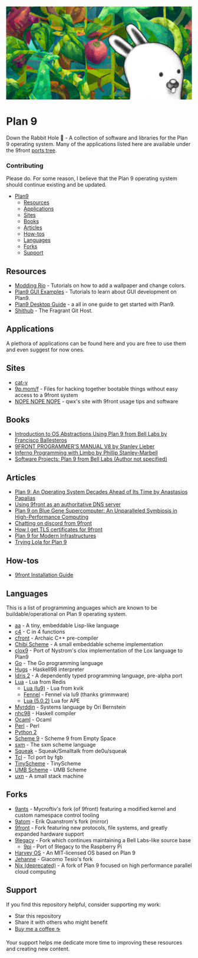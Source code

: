 ![](https://github.com/AnastasiosPapalias/Plan9/blob/main/banner.png)

# Plan 9

Down the Rabbit Hole 🐇 - A collection of software and libraries for the Plan 9 operating system. Many of the applications listed here are available under the 9front [ports tree](https://code.9front.org/hg/ports).

### Contributing

Please do. For some reason, I believe that the Plan 9 operating system should continue existing and be updated.

- [Plan9](#plan9)
  - [Resources](#resources)
  - [Applications](#applications)
  - [Sites](#sites)
  - [Books](#books)
  - [Articles](#articles)
  - [How-tos](#how-tos)
  - [Languages](#languages)
  - [Forks](#forks)
  - [Support](#support)
  
## Resources

* [Modding Rio](https://wiki.xxiivv.com/site/rio.html) - Tutorials on how to add a wallpaper and change colors.
* [Plan9 GUI Examples](https://wiki.xxiivv.com/site/plan9_c.html) - Tutorials to learn about GUI development on Plan9.
* [Plan9 Desktop Guide](https://pspodcasting.net/dan/blog/2019/plan9_desktop.html) - a all in one guide to get started with Plan9.
* [Shithub](https://only9fans.com/) - The Fragrant Git Host.

## Applications

A plethora of applications can be found here and you are free to use them and even suggest for now ones.

## Sites

* [cat-v](http://cat-v.org)
* [9p.mom/f](http://9p.mom/f) - Files for hacking together bootable things without easy access to a 9front system
* [NOPE NOPE NOPE](http://nopenopenope.net/) - qwx's site with 9front usage tips and software

## Books

* [Introduction to OS Abstractions Using Plan 9 from Bell Labs by Francisco Ballesteros ](https://www.amazon.com/Introduction-Abstractions-Using-Plan-Bell/dp/B005D2S5H0)
* [9FRONT PROGRAMMER'S MANUAL V8 by Stanley Lieber](https://www.amazon.com/Introduction-Abstractions-Using-Plan-Bell/dp/B005D2S5H0)
* [Inferno Programming with Limbo by Phillip Stanley-Marbell](https://www.amazon.com/Introduction-Abstractions-Using-Plan-Bell/dp/B005D2S5H0)
* [Software Projects: Plan 9 from Bell Labs (Author not specified)](https://www.find-more-books.com/book/isbn/9781156607763.html)

## Articles

* [Plan 9: An Operating System Decades Ahead of Its Time by Anastasios Papalias](https://www.linkedin.com/pulse/plan-9-operating-system-decades-ahead-its-time-anastasios-papalias)
* [Using 9front as an authoritative DNS server](https://github.com/AnastasiosPapalias/Plan9/blob/main/DNSserver/readme.md)
* [Plan 9 on Blue Gene Supercomputer: An Unparalleled Symbiosis in High-Performance Computing](https://github.com/AnastasiosPapalias/Plan9/tree/main/bluegene#readme)
* [Chatting on discord from 9front](https://github.com/AnastasiosPapalias/Plan9/blob/main/discord/readme.md)
* [How I get TLS certificates for 9front](https://github.com/AnastasiosPapalias/Plan9/blob/main/letsencrypt/readme.md)
* [Plan 9 for Modern Infrastructures](https://github.com/AnastasiosPapalias/Plan9/blob/main/p9modern/readme.md)
* [Trying Lola for Plan 9](https://github.com/AnastasiosPapalias/Plan9/blob/main/lola/readme.md)

## How-tos

* [9front Installation Guide](https://github.com/AnastasiosPapalias/Plan9/blob/main/9frontinstall.md)

## Languages

This is a list of programming anguages which are known to be buildable/operational on Plan 9 operating system.

* [aa](https://git.sr.ht/~ft/aa) - A tiny, embeddable Lisp-like language
* [c4](https://github.com/henesy/c4) - C in 4 functions
* [cfront](http://www.quintile.net/plan9/c++/index.html) - Archaic C++ pre-compiler 
* [Chibi Scheme](https://github.com/ashinn/chibi-scheme) - A small embeddable scheme implementation 
* [clox9](https://github.com/henesy/clox9) -  Port of Nystrom's clox implementation of the Lox language to Plan9 
* [Go](https://golang.org/) - The Go programming language
* [Hugs](https://9p.io/wiki/plan9/Contrib_index/index.html) - Haskell98 interpreter
* [Idris 2](https://git.sr.ht/~ft/idris2) - A dependently typed programming language, pre-alpha port
* [Lua](http://download.redis.io/releases/redis-3.0.1.tar.gz) - Lua from Redis
    * [Lua (lu9)](https://sr.ht/~kvik/lu9/) - Lua from kvik
    * [Fennel](https://fennel-lang.org/) - Fennel via lu9 (thanks grimmware)
    * [Lua (5.0.2)](https://9p.io/wiki/plan9/Contrib_index/index.html) Lua for APE
* [Myrddin](https://myrlang.org/) - Systems language by Ori Bernstein
* [nhc98](https://9p.io/sources/contrib/fernan/nhc98/) - Haskell compiler
* [Ocaml](http://caml.inria.fr/pub/distrib/ocaml-4.07/ocaml-4.07.1.tar.gz) - Ocaml
* [Perl](9p.io/sources/extra/perl.iso.bz2) - Perl
* [Python 2](http://git.9front.org/plan9front/pyhg/HEAD/info.html)
* [Scheme 9](https://t3x.org/s9fes/) - Scheme 9 from Empty Space
* [sxm](https://9p.io/wiki/plan9/Contrib_index/index.html) - The sxm scheme language
* [Squeak](https://github.com/henesy/squeak) - Squeak/Smalltalk from de0u/squeak
* [Tcl](https://9p.io/sources/contrib/fgb/root/sys/src/cmd/tcl/) - Tcl port by fgb
* [TinyScheme](https://download.sourceforge.net/tinyscheme/tinyscheme-1.41.tar.gz) - TinyScheme
* [UMB Scheme](https://9p.io/wiki/plan9/Contrib_index/index.html) - UMB Scheme
* [uxn](https://sr.ht/~rabbits/uxn/) - A small stack machine

## Forks

* [9ants](http://9gridchan.org/) - Mycroftiv's fork (of 9front) featuring a modified kernel and custom namespace control tooling
* [9atom](http://mirror.postnix.pw/9atom/INSTALLERS/) - Erik Quanstrom's fork (mirror)
* [9front](http://9front.org/) - Fork featuring new protocols, file systems, and greatly expanded hardware support
* [9legacy](http://9legacy.org/) - Fork which continues maintaining a Bell Labs-like source base
  * [9pi](https://9p.io/sources/contrib/miller/) - Port of 9legacy to the Raspberry Pi
* [Harvey OS](https://harvey-os.org/) - An MIT-licensed OS based on Plan 9
* [Jehanne](http://jehanne.io/) - Giacomo Tesio's fork
* [Nix (deprecated)](https://lsub.org/nix/) - A fork of Plan 9 focused on high performance parallel cloud computing

## Support

If you find this repository helpful, consider supporting my work:

- Star this repository
- Share it with others who might benefit
- [Buy me a coffee ☕](https://buymeacoffee.com/tasospapalias)

Your support helps me dedicate more time to improving these resources and creating new content.
